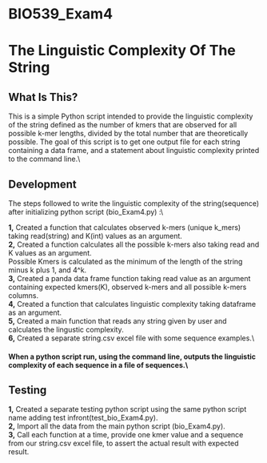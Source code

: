 # BIO539_Exam4
# The Linguistic Complexity Of The String

## What Is This?

This is a simple Python script intended to provide the linguistic complexity of the string defined as the number of kmers that are observed for all possible k-mer lengths, divided by the total number that are theoretically possible.
The goal of this script is to get one output file for each string containing a data frame, and a statement about linguistic complexity printed to the command line.\

## Development

The steps followed to write the linguistic complexity of the string(sequence) after initializing python script (bio_Exam4.py) :\

**1,** Created a function that calculates observed k-mers (unique k_mers) taking read(string) and K(int) values as an argument.\
**2,** Created a function calculates all the possible k-mers also taking read and K values as an argument.\
       Possible Kmers is calculated as the minimum of the length of the string minus k plus 1, and 4^k.\
**3,** Created a panda data frame function taking read value as an argument containing expected kmers(K), observed k-mers and all possible k-mers columns.\
**4,** Created a function that calculates linguistic complexity taking dataframe as an argument.\
**5,** Created a main function that reads any string given by user and calculates the lingustic complexity.\
**6,** Created a separate string.csv excel file with some sequence examples.\
#### When a python script run, using the command line, outputs the linguistic complexity of each sequence in a file of sequences.\

## Testing

**1,** Created a separate testing python script using the same python script name adding test infront(test_bio_Exam4.py).\
**2,** Import all the data from the main python script (bio_Exam4.py).\
**3,** Call each function at a time, provide one kmer value and a sequence from our string.csv excel file, to assert the actual result with expected result.
